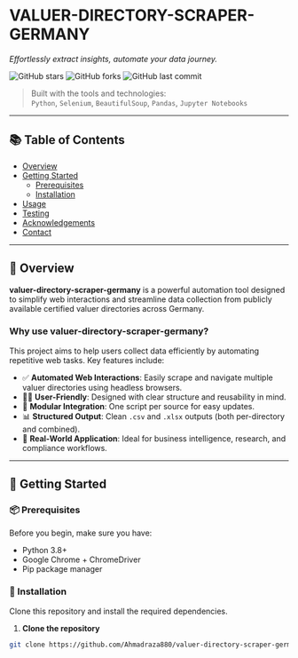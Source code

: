 # VALUER-DIRECTORY-SCRAPER-GERMANY

_Effortlessly extract insights, automate your data journey._

![GitHub stars](https://img.shields.io/github/stars/Ahmadraza880/valuer-directory-scraper-germany?style=social)
![GitHub forks](https://img.shields.io/github/forks/Ahmadraza880/valuer-directory-scraper-germany?style=social)
![GitHub last commit](https://img.shields.io/github/last-commit/Ahmadraza880/valuer-directory-scraper-germany?style=flat)

> Built with the tools and technologies:  
> `Python`, `Selenium`, `BeautifulSoup`, `Pandas`, `Jupyter Notebooks`

---

## 📚 Table of Contents

- [Overview](#-overview)
- [Getting Started](#-getting-started)
  - [Prerequisites](#-prerequisites)
  - [Installation](#-installation)
- [Usage](#-usage)
- [Testing](#-testing)
- [Acknowledgements](#-acknowledgements)
- [Contact](#-contact)

---

## 🧠 Overview

**valuer-directory-scraper-germany** is a powerful automation tool designed to simplify web interactions and streamline data collection from publicly available certified valuer directories across Germany.

### Why use valuer-directory-scraper-germany?

This project aims to help users collect data efficiently by automating repetitive web tasks. Key features include:

- ✅ **Automated Web Interactions**: Easily scrape and navigate multiple valuer directories using headless browsers.
- 🧑‍💻 **User-Friendly**: Designed with clear structure and reusability in mind.
- 🔌 **Modular Integration**: One script per source for easy updates.
- 📊 **Structured Output**: Clean `.csv` and `.xlsx` outputs (both per-directory and combined).
- 🚀 **Real-World Application**: Ideal for business intelligence, research, and compliance workflows.

---

## 🚀 Getting Started

### 📦 Prerequisites

Before you begin, make sure you have:

- Python 3.8+
- Google Chrome + ChromeDriver
- Pip package manager

### 🔧 Installation

Clone this repository and install the required dependencies.

1. **Clone the repository**

```bash
git clone https://github.com/Ahmadraza880/valuer-directory-scraper-germany.git
